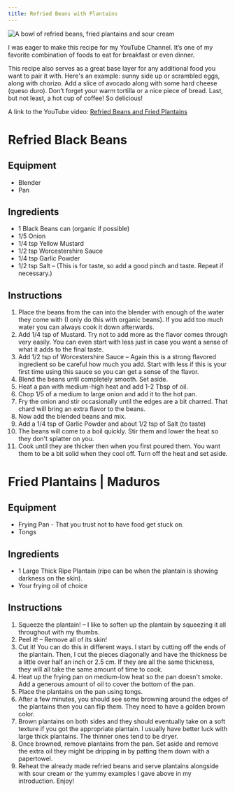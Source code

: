 ```yaml
---
title: Refried Beans with Plantains
---
```


![A bowl of refried beans, fried plantains and sour cream](../../images/refried-beans-and-plantains.jpg)

I was eager to make this recipe for my YouTube Channel. It’s one of my favorite combination of foods to eat for breakfast or even dinner.
 
This recipe also serves as a great base layer for any additional food you want to pair it with.  Here's an example: sunny side up or scrambled eggs, along with chorizo.  Add a slice of avocado along with some hard cheese (queso duro). Don’t forget your warm tortilla or a nice piece of bread. Last, but not least, a hot cup of coffee! So delicious!  

A link to the YouTube video: [Refried Beans and Fried Plantains](https://youtu.be/hD6mkCPdzRw)


# Refried Black Beans 

## Equipment 

- Blender
- Pan

## Ingredients 

- 1 Black Beans can (organic if possible)
- 1/5 Onion
- 1/4 tsp Yellow Mustard
- 1/2 tsp Worcestershire Sauce
- 1/4 tsp Garlic Powder
- 1/2 tsp Salt – (This is for taste, so add a good pinch and taste. Repeat if necessary.)

## Instructions 

1. Place the beans from the can into the blender with enough of the water they come with (I only do this with organic beans). If you add too much water you can always cook it down afterwards.
2. Add 1/4 tsp of Mustard. Try not to add more as the flavor comes through very easily. You can even start with less just in case you want a sense of what it adds to the final taste.
3. Add 1/2 tsp of Worcestershire Sauce – Again this is a strong flavored ingredient so be careful how much you add. Start with less if this is your first time using this sauce so you can get a sense of the flavor.
4. Blend the beans until completely smooth. Set aside.
5. Heat a pan with medium-high heat and add 1-2 Tbsp of oil.
6. Chop 1/5 of a medium to large onion and add it to the hot pan.
7. Fry the onion and stir occasionally until the edges are a bit charred. That chard will bring an extra flavor to the beans.
8. Now add the blended beans and mix.
9. Add a 1/4 tsp of Garlic Powder and about 1/2 tsp of Salt (to taste)
10. The beans will come to a boil quickly. Stir them and lower the heat so they don't splatter on you.
11. Cook until they are thicker then when you first poured them. You want them to be a bit solid when they cool off. Turn off the heat and set aside.

# Fried Plantains | Maduros 

## Equipment 

- Frying Pan - That you trust not to have food get stuck on.
- Tongs

## Ingredients 

- 1 Large Thick Ripe Plantain (ripe can be when the plantain is showing darkness on the skin).
- Your frying oil of choice

## Instructions 

1. Squeeze the plantain! – I like to soften up the plantain by squeezing it all throughout with my thumbs.
2. Peel it! – Remove all of its skin!
3. Cut it! You can do this in different ways. I start by cutting off the ends of the plantain. Then, I cut the pieces diagonally and have the thickness be a little over half an inch or 2.5 cm. If they are all the same thickness, they will all take the same amount of time to cook.
4. Heat up the frying pan on medium-low heat so the pan doesn't smoke. Add a generous amount of oil to cover the bottom of the pan. 
5. Place the plantains on the pan using tongs. 
6. After a few minutes, you should see some browning around the edges of the plantains then you can flip them. They need to have a golden brown color.
7. Brown plantains on both sides and they should eventually take on a soft texture if you got the appropriate plantain. I usually have better luck with large thick plantains. The thinner ones tend to be dryer.
8. Once browned, remove plantains from the pan. Set aside and remove the extra oil they might be dripping in by patting them down with a papertowel. 
9. Reheat the already made refried beans and serve plantains alongside with sour cream or the yummy examples I gave above in my introduction. Enjoy!
